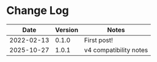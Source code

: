 # Change Log

| Date       | Version | Notes                  |
| ---------- | ------- | ---------------------- |
| 2022-02-13 | 0.1.0   | First post!            |
| 2025-10-27 | 1.0.1   | v4 compatibility notes |
